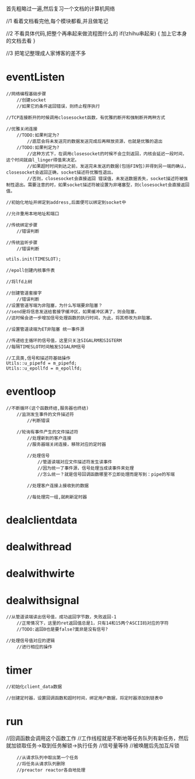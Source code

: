 首先粗略过一遍,然后复习一个文档的计算机网络





//1 看着文档看完他,每个模块都看,并且做笔记

//2 不看具体代码,把整个再串起来做流程图什么的
if(!zhihu串起来) 
{
    加上它本身的文档去看
}


//3 把笔记整理成人家博客的差不多






# eventListen
    //网络编程基础步骤
        //创建socket
        //如果它的条件返回错误，则终止程序执行 

    //TCP连接断开的时候调用closesocket函数，有优雅的断开和强制断开两种方式
    
    //优雅关闭连接
        //TODO:如果判定为?
            //底层会将未发送完的数据发送完成后再释放资源，也就是优雅的退出
        //TODO:如果判定为?
            //这种方式下，在调用closesocket的时候不会立刻返回，内核会延迟一段时间，这个时间就由l_linger得值来决定。
            //如果超时时间到达之前，发送完未发送的数据(包括FIN包)并得到另一端的确认，closesocket会返回正确，socket描述符优雅性退出。
            //否则，closesocket会直接返回 错误值，未发送数据丢失，socket描述符被强制性退出。需要注意的时，如果socket描述符被设置为非堵塞型，则closesocket会直接返回值。

    //初始化地址并绑定到address,后面便可以绑定到socket中 

    //允许重用本地地址和端口

    //传统绑定步骤
        //错误判断

    //传统监听步骤
        //错误判断

    utils.init(TIMESLOT);

    //epoll创建内核事件表

    //将lfd上树

    //创建管道套接字
        //错误判断
    //设置管道写端为非阻塞，为什么写端要非阻塞？
    //send是将信息发送给套接字缓冲区，如果缓冲区满了，则会阻塞，
    //这时候会进一步增加信号处理函数的执行时间，为此，将其修改为非阻塞。

    //设置管道读端为ET非阻塞 统一事件源

    //传递给主循环的信号值，这里只关注SIGALRM和SIGTERM
    //每隔TIMESLOT时间触发SIGALRM信号

    //工具类,信号和描述符基础操作
    Utils::u_pipefd = m_pipefd;
    Utils::u_epollfd = m_epollfd;


# eventloop
    //不断循环(这个函数终结,服务器也终结)
        //监测发生事件的文件描述符
            //判断错误

        //轮询有事件产生的文件描述符 
            //处理新到的客户连接
            //服务器端关闭连接，移除对应的定时器

            //处理信号
                //管道读端对应文件描述符发生读事件
                //因为统一了事件源，信号处理当成读事件来处理
                //怎么统一？就是信号回调函数哪里不立即处理而是写到：pipe的写端

            //处理客户连接上接收到的数据

            //每处理完一组,就刷新定时器


# dealclientdata


# dealwithread


# dealwithwirte

# dealwithsignal 
    //从管道读端读出信号值，成功返回字节数，失败返回-1
        //正常情况下，这里的ret返回值总是1，只有14和15两个ASCII码对应的字符
        //TODO:返回0也是要false?莫非是没有信号?

    //处理信号值对应的逻辑
        //进行相应的操作


# timer
    //初始化client_data数据

    //创建定时器，设置回调函数和超时时间，绑定用户数据，将定时器添加到链表中



# run
//回调函数会调用这个函数工作
    //工作线程就是不断地等任务队列有新任务，然后就加锁取任务->取到任务解锁->执行任务
        //信号量等待
        //被唤醒后先加互斥锁

        //从请求队列中取出第一个任务
        //将任务从请求队列删除
        //preactor reactor各自地处理

